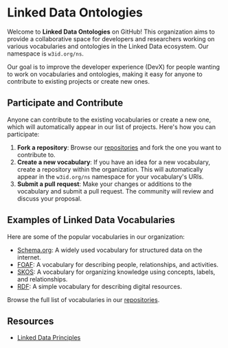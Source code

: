 # Linked Data Ontologies

Welcome to **Linked Data Ontologies** on GitHub! This organization aims to provide a collaborative space for developers and researchers working on various vocabularies and ontologies in the Linked Data ecosystem. Our namespace is `w3id.org/ns`.

Our goal is to improve the developer experience (DevX) for people wanting to work on vocabularies and ontologies, making it easy for anyone to contribute to existing projects or create new ones.

## Participate and Contribute

Anyone can contribute to the existing vocabularies or create a new one, which will automatically appear in our list of projects. Here's how you can participate:

1. **Fork a repository**: Browse our [repositories](https://github.com/ontologies) and fork the one you want to contribute to.
2. **Create a new vocabulary**: If you have an idea for a new vocabulary, create a repository within the organization. This will automatically appear in the `w3id.org/ns` namespace for your vocabulary's URIs.
3. **Submit a pull request**: Make your changes or additions to the vocabulary and submit a pull request. The community will review and discuss your proposal.

## Examples of Linked Data Vocabularies

Here are some of the popular vocabularies in our organization:

- [Schema.org](https://schema.org): A widely used vocabulary for structured data on the internet.
- [FOAF](http://xmlns.com/foaf/0.1/): A vocabulary for describing people, relationships, and activities.
- [SKOS](http://www.w3.org/2004/02/skos/core#): A vocabulary for organizing knowledge using concepts, labels, and relationships.
- [RDF](http://www.w3.org/1999/02/22-rdf-syntax-ns#): A simple vocabulary for describing digital resources.

Browse the full list of vocabularies in our [repositories](https://github.com/orgs/ontologies/repositories).

## Resources

- [Linked Data Principles](https://www.w3.org/DesignIssues/LinkedData.html)

